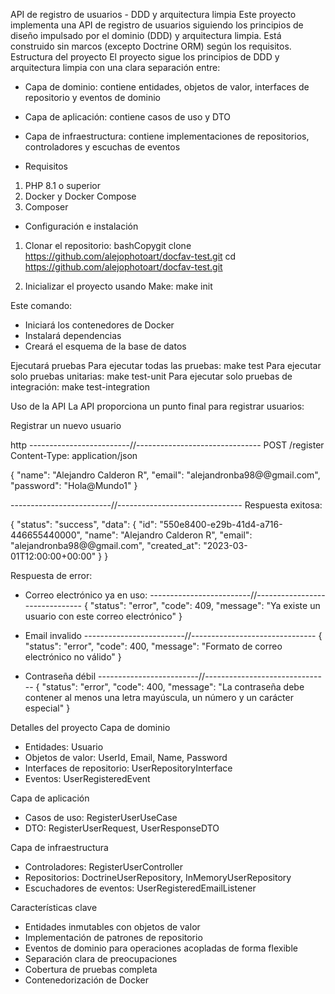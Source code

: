 API de registro de usuarios - DDD y arquitectura limpia
Este proyecto implementa una API de registro de usuarios siguiendo los principios de diseño impulsado por el dominio (DDD) y arquitectura limpia. Está construido sin marcos (excepto Doctrine ORM) según los requisitos.
Estructura del proyecto
El proyecto sigue los principios de DDD y arquitectura limpia con una clara separación entre:

* Capa de dominio: contiene entidades, objetos de valor, interfaces de repositorio y eventos de dominio
* Capa de aplicación: contiene casos de uso y DTO
* Capa de infraestructura: contiene implementaciones de repositorios, controladores y escuchas de eventos

* Requisitos

1. PHP 8.1 o superior
2. Docker y Docker Compose
3. Composer

* Configuración e instalación

1. Clonar el repositorio:
    bashCopygit clone https://github.com/alejophotoart/docfav-test.git
    cd https://github.com/alejophotoart/docfav-test.git

2. Inicializar el proyecto usando Make:
    make init

Este comando:

* Iniciará los contenedores de Docker
* Instalará dependencias
* Creará el esquema de la base de datos

Ejecutará pruebas
Para ejecutar todas las pruebas:
    make test
Para ejecutar solo pruebas unitarias:
    make test-unit
Para ejecutar solo pruebas de integración:
    make test-integration

Uso de la API
La API proporciona un punto final para registrar usuarios:

Registrar un nuevo usuario

http
-------------------------//-------------------------------
POST /register
Content-Type: application/json

{
    "name": "Alejandro Calderon R",
    "email": "alejandronba98@@gmail.com",
    "password": "Hola@Mundo1"
}

-------------------------//-------------------------------
Respuesta exitosa:

{
    "status": "success",
    "data": {
        "id": "550e8400-e29b-41d4-a716-446655440000",
        "name": "Alejandro Calderon R",
        "email": "alejandronba98@@gmail.com",
        "created_at": "2023-03-01T12:00:00+00:00"
    }
}

Respuesta de error:

* Correo electrónico ya en uso:
-------------------------//-------------------------------
{
    "status": "error",
    "code": 409,
    "message": "Ya existe un usuario con este correo electrónico"
}


* Email invalido
-------------------------//-------------------------------
{
    "status": "error",
    "code": 400,
    "message": "Formato de correo electrónico no válido"
}


* Contraseña débil
-------------------------//-------------------------------
{
    "status": "error",
    "code": 400,
    "message": "La contraseña debe contener al menos una letra mayúscula, un número y un carácter especial"
}


Detalles del proyecto
Capa de dominio

*    Entidades: Usuario
*    Objetos de valor: UserId, Email, Name, Password
*    Interfaces de repositorio: UserRepositoryInterface
*    Eventos: UserRegisteredEvent

Capa de aplicación

*    Casos de uso: RegisterUserUseCase
*    DTO: RegisterUserRequest, UserResponseDTO

Capa de infraestructura

*    Controladores: RegisterUserController
*    Repositorios: DoctrineUserRepository, InMemoryUserRepository
*    Escuchadores de eventos: UserRegisteredEmailListener

Características clave

* Entidades inmutables con objetos de valor
* Implementación de patrones de repositorio
* Eventos de dominio para operaciones acopladas de forma flexible
* Separación clara de preocupaciones
* Cobertura de pruebas completa
* Contenedorización de Docker
